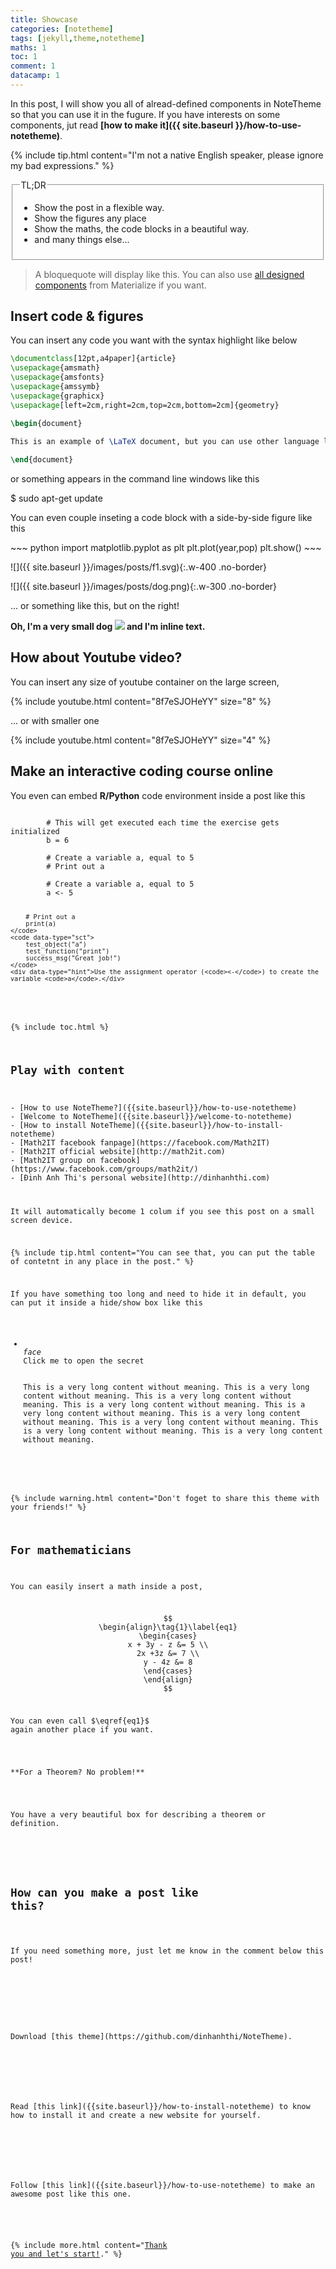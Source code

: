 ```yaml
---
title: Showcase
categories: [notetheme]
tags: [jekyll,theme,notetheme]
maths: 1
toc: 1
comment: 1
datacamp: 1
---
```


In this post, I will show you all of alread-defined components in NoteTheme so that you can use it in the fugure. If you have interests on some components, jut read **[how to make it]({{ site.baseurl }}/how-to-use-notetheme)**.

{% include tip.html content="I'm not a native English speaker, please ignore my bad expressions." %}

<fieldset class="field-set" markdown="1">
<legend class="leg-title">TL;DR</legend>

- Show the post in a flexible way.
- Show the figures any place
- Show the maths, the code blocks in a beautiful way.
- and many things else...

</fieldset>

> A bloquequote will display like this. You can also use [all designed components](https://materializecss.com/) from Materialize if you want.



## Insert code & figures

<div class="row d-flex" markdown="1">
<div class="col s12 l6" markdown="1">

You can insert any code you want with the syntax highlight like below

~~~ latex
\documentclass[12pt,a4paper]{article}
\usepackage{amsmath}
\usepackage{amsfonts}
\usepackage{amssymb}
\usepackage{graphicx}
\usepackage[left=2cm,right=2cm,top=2cm,bottom=2cm]{geometry}
 
\begin{document}

This is an example of \LaTeX document, but you can use other language like C++, Python, Matlab,...

\end{document}
~~~

</div>
<div class="col s12 l6" markdown="1">

or something appears in the command line windows like this

<div class="terminal">
$ sudo apt-get update
</div>

</div>
</div>


You can even couple inseting a code block with a side-by-side figure like this

<div class="row d-flex" markdown="1">
<div class="col s12 l6" markdown="1">
~~~ python
import matplotlib.pyplot as plt
plt.plot(year,pop)
plt.show()
~~~
</div>
<div class="col s12 l6" markdown="1">

![]({{ site.baseurl }}/images/posts/f1.svg){:.w-400 .no-border}

</div>
</div>

<div class="row d-flex" markdown="1">
<div class="col s12 l6" markdown="1">

![]({{ site.baseurl }}/images/posts/dog.png){:.w-300 .no-border}

</div>
<div class="col s12 l6" markdown="1">

... or something like this, but on the right! 

**Oh, I'm a very small dog <img class="img-inline" src="{{ site.baseurl }}/images/posts/dog-inline.png" />  and I'm inline text.**

</div>
</div>

## How about Youtube video?

You can insert any size of youtube container on the large screen,

{% include youtube.html content="8f7eSJOHeYY" size="8" %}

... or with smaller one

{% include youtube.html content="8f7eSJOHeYY" size="4" %}

## Make an interactive coding course online

You even can embed **R/Python** code environment inside a post like this

<div class="mt-2 mb-2" data-datacamp-exercise data-lang="r">
	<code data-type="pre-exercise-code">
		# This will get executed each time the exercise gets initialized
		b = 6
	</code>
	<code data-type="sample-code">
		# Create a variable a, equal to 5
		# Print out a
	</code>
	<code data-type="solution">
		# Create a variable a, equal to 5
		a <- 5

		# Print out a
		print(a)
	</code>
	<code data-type="sct">
		test_object("a")
		test_function("print")
		success_msg("Great job!")
	</code>
	<div data-type="hint">Use the assignment operator (<code><-</code>) to create the variable <code>a</code>.</div>
</div>


{% include toc.html %}

## Play with content

<div class="thi-columns" markdown="1">
- [How to use NoteTheme?]({{site.baseurl}}/how-to-use-notetheme)
- [Welcome to NoteTheme]({{site.baseurl}}/welcome-to-notetheme)
- [How to install NoteTheme]({{site.baseurl}}/how-to-install-notetheme)
- [Math2IT facebook fanpage](https://facebook.com/Math2IT)
- [Math2IT official website](http://math2it.com)
- [Math2IT group on facebook](https://www.facebook.com/groups/math2it/)
- [Đinh Anh Thi's personal website](http://dinhanhthi.com)
</div>

It will automatically become 1 colum if you see this post on a small screen device.

{% include tip.html content="You can see that, you can put the table of contetnt in any place in the post." %}

If you have something too long and need to hide it in default, you can put it inside a hide/show box like this

<ul class="collapsible" data-collapsible="accordion">
<li>
<div class="collapsible-header" markdown="1"><i class="material-icons">face</i>
Click me to open the secret
</div>
<div class="collapsible-body" markdown="1">
This is a very long content without meaning. This is a very long content without meaning. This is a very long content without meaning. This is a very long content without meaning. This is a very long content without meaning. This is a very long content without meaning. This is a very long content without meaning. This is a very long content without meaning. This is a very long content without meaning.
</div>
</li>
</ul>

{% include warning.html content="Don't foget to share this theme with your friends!" %}



## For mathematicians

You can easily insert a math inside a post,

$$
\begin{align}\tag{1}\label{eq1}
\begin{cases}
x + 3y - z &= 5 \\
2x +3z &= 7 \\
y - 4z &= 8 
\end{cases}
\end{align}
$$

You can even call $\eqref{eq1}$ again another place if you want.

<div class="thi-box" markdown="1">
<div class="box-title" markdown="1">
**For a Theorem? No problem!**
</div>
<div class="box-content" markdown="1">

You have a very beautiful box for describing a theorem or definition.

</div>
</div>

## How can you make a post like this?

<p class="post-more-info" markdown="1">
If you need something more, just let me know in the comment below this post!
</p>

<div  class="thi-step">
<div class="step">
<div class="step-number">
</div>
<div class="step-content" markdown="1">
Download [this theme](https://github.com/dinhanhthi/NoteTheme).
</div>
</div>

<div class="step">
<div class="step-number">
</div>
<div class="step-content" markdown="1">
Read [this link]({{site.baseurl}}/how-to-install-notetheme) to know how to install it and create a new website for yourself.
</div>
</div>

<div class="step">
<div class="step-number">
</div>
<div class="step-content" markdown="1">
Follow [this link]({{site.baseurl}}/how-to-use-notetheme) to make an awesome post like this one.
</div>
</div>
</div>

{% include more.html content="[Thank you and let's start!](https://dinhanhthi.github.io/NoteTheme/welcome-to-notetheme)." %}

